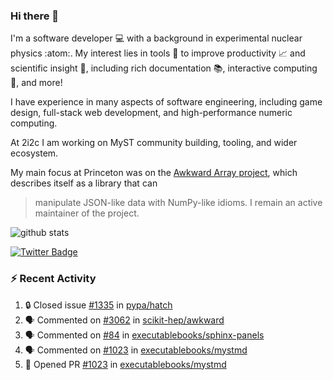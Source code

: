 ### Hi there 👋 

I'm a software developer 💻 with a background in experimental nuclear physics :atom:. My interest lies in tools :wrench: to improve productivity :chart_with_upwards_trend: and scientific insight :telescope:, including rich documentation 📚, interactive computing 🧮, and more! 

I have experience in many aspects of software engineering, including game design, full-stack web development, and high-performance numeric computing. 

At 2i2c I am working on MyST community building, tooling, and wider ecosystem. 

My main focus at Princeton was on the [Awkward Array project](awkward-array.org/), which describes itself as a library that can 
> manipulate JSON-like data with NumPy-like idioms. I remain an active maintainer of the project. 

![github stats](https://github-readme-stats.vercel.app/api?username=agoose77&show_icons=true&hide_rank=true&hide_title=true&bg_color=30,e76445,904e95&text_color=efe3ec&icon_color=efe3ec)
<!--
**agoose77/agoose77** is a ✨ _special_ ✨ repository because its `README.md` (this file) appears on your GitHub profile.

Here are some ideas to get you started:

- 🔭 I’m currently working on ...
- 🌱 I’m currently learning ...
- 👯 I’m looking to collaborate on ...
- 🤔 I’m looking for help with ...
- 💬 Ask me about ...
- 📫 How to reach me: ...
- 😄 Pronouns: ...
- ⚡ Fun fact: ...
-->

[![Twitter Badge](https://img.shields.io/twitter/follow/agoose77?style=flat-square&logo=Twitter&logoColor=white&color=cornflowerblue)](https://twitter.com/agoose77)

### :zap: Recent Activity

<!--START_SECTION:activity-->
1. 🔒 Closed issue [#1335](https://github.com/pypa/hatch/issues/1335) in [pypa/hatch](https://github.com/pypa/hatch)
2. 🗣 Commented on [#3062](https://github.com/scikit-hep/awkward/issues/3062#issuecomment-2017710311) in [scikit-hep/awkward](https://github.com/scikit-hep/awkward)
3. 🗣 Commented on [#84](https://github.com/executablebooks/sphinx-panels/pull/84#issuecomment-2016444561) in [executablebooks/sphinx-panels](https://github.com/executablebooks/sphinx-panels)
4. 🗣 Commented on [#1023](https://github.com/executablebooks/mystmd/pull/1023#issuecomment-2015534553) in [executablebooks/mystmd](https://github.com/executablebooks/mystmd)
5. 💪 Opened PR [#1023](https://github.com/executablebooks/mystmd/pull/1023) in [executablebooks/mystmd](https://github.com/executablebooks/mystmd)
<!--END_SECTION:activity-->
